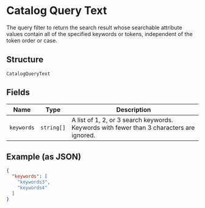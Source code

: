 
# Catalog Query Text

The query filter to return the search result whose searchable attribute values contain all of the specified keywords or tokens, independent of the token order or case.

## Structure

`CatalogQueryText`

## Fields

| Name | Type | Description |
|  --- | --- | --- |
| `keywords` | `string[]` | A list of 1, 2, or 3 search keywords. Keywords with fewer than 3 characters are ignored. |

## Example (as JSON)

```json
{
  "keywords": [
    "keywords3",
    "keywords4"
  ]
}
```

